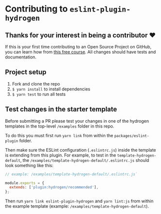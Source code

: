 # Contributing to `eslint-plugin-hydrogen`

## Thanks for your interest in being a contributor ❤️

If this is your first time contributing to an Open Source Project on GitHub, you can learn how from [this free course](https://egghead.io/series/how-to-contribute-to-an-open-source-project-on-github).
All changes should have tests and documentation.

## Project setup

1. Fork and clone the repo
2. `$ yarn install` to install dependencies
3. `$ yarn test` to run all tests

## Test changes in the starter template

Before submitting a PR please test your changes in one of the hydrogen templates in the top-level `/examples` folder in this repo. 

To do this you must first run `yarn link` from within the `packages/eslint-plugin` folder. 

Then make sure the ESLint configuration  (`.eslintrc.js`) inside the template is extending from this plugin. For example, to test in the `template-hydrogen-default`, the `/examples/template-hydrogen-default/.eslintrc.js` should look something like this:

```js
// example: /examples/template-hydrogen-default/.eslintrc.js`

module.exports = {
  extends: ['plugin:hydrogen/recommended'],
};
```

Then run `yarn link eslint-plugin-hydrogen` and `yarn lint:js` from within the example template (example: `/examples/template-hydrogen-default`).

